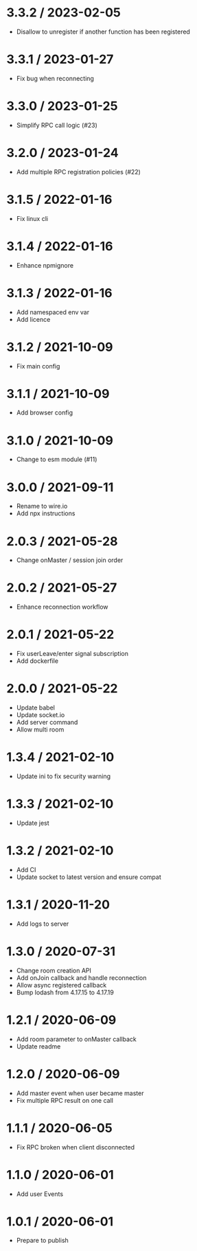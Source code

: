 
3.3.2 / 2023-02-05
==================

  * Disallow to unregister if another function has been registered

3.3.1 / 2023-01-27
==================

  * Fix bug when reconnecting

3.3.0 / 2023-01-25
==================

  * Simplify RPC call logic (#23)

3.2.0 / 2023-01-24
==================

  * Add multiple RPC registration policies (#22)

3.1.5 / 2022-01-16
==================

  * Fix linux cli

3.1.4 / 2022-01-16
==================

  * Enhance npmignore

3.1.3 / 2022-01-16
==================

  * Add namespaced env var
  * Add licence

3.1.2 / 2021-10-09
==================

  * Fix main config

3.1.1 / 2021-10-09
==================

  * Add browser config

3.1.0 / 2021-10-09
==================

  * Change to esm module (#11)

3.0.0 / 2021-09-11
==================

  * Rename to wire.io
  * Add npx instructions

2.0.3 / 2021-05-28
==================

  * Change onMaster / session join order

2.0.2 / 2021-05-27
==================

  * Enhance reconnection workflow

2.0.1 / 2021-05-22
==================

  * Fix userLeave/enter signal subscription
  * Add dockerfile

2.0.0 / 2021-05-22
==================

  * Update babel
  * Update socket.io
  * Add server command
  * Allow multi room

1.3.4 / 2021-02-10
==================

  * Update ini to fix security warning

1.3.3 / 2021-02-10
==================

  * Update jest

1.3.2 / 2021-02-10
==================

  * Add CI
  * Update socket to latest version and ensure compat

1.3.1 / 2020-11-20
==================

  * Add logs to server

1.3.0 / 2020-07-31
==================

  * Change room creation API
  * Add onJoin callback and handle reconnection
  * Allow async registered callback
  * Bump lodash from 4.17.15 to 4.17.19

1.2.1 / 2020-06-09
==================

  * Add room parameter to onMaster callback
  * Update readme

1.2.0 / 2020-06-09
==================

  * Add master event when user became master
  * Fix multiple RPC result on one call

1.1.1 / 2020-06-05
==================

  * Fix RPC broken when client disconnected

1.1.0 / 2020-06-01
==================

  * Add user Events

1.0.1 / 2020-06-01
==================

  * Prepare to publish
